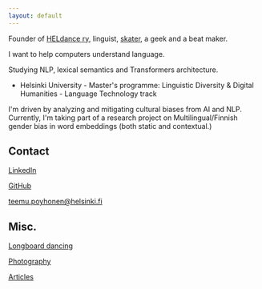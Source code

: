 ```yaml
---
layout: default
---
```



Founder of [HELdance ry](https://www.facebook.com/HELdanceCrew/), linguist, [skater](https://www.instagram.com/longteemu/), a geek and a beat maker.

I want to help computers understand language. 

Studying NLP, lexical semantics and Transformers architecture.
- Helsinki University - Master's programme: Linguistic Diversity & Digital Humanities - Language Technology track

I'm driven by analyzing and mitigating cultural biases from AI and NLP. Currently, I'm taking part of a research project on Multilingual/Finnish gender bias in word embeddings (both static and contextual.)

## Contact

[LinkedIn](https://fi.linkedin.com/in/teemu-p%C3%B6yh%C3%B6nen-b26542157)

[GitHub](https://github.com/teemursu)

teemu.poyhonen@helsinki.fi

## Misc.

[Longboard dancing](https://www.instagram.com/longteemu/)

[Photography](https://www.instagram.com/teemusnaps)

[Articles](https://btsbzine.com/?author=5a1af41b53450a9c544d9a19) 





